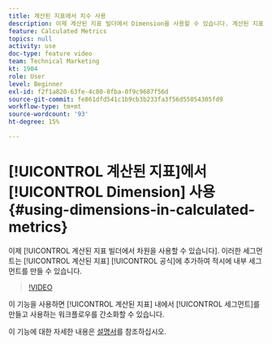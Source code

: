 ```yaml
---
title: 계산된 지표에서 치수 사용
description: 이제 계산된 지표 빌더에서 Dimension을 사용할 수 있습니다. 계산된 지표 공식에 추가하여 즉시 내부 세그먼트를 만들 수 있습니다.
feature: Calculated Metrics
topics: null
activity: use
doc-type: feature video
team: Technical Marketing
kt: 1904
role: User
level: Beginner
exl-id: f2f1a820-63fe-4c80-8fba-0f9c9687f56d
source-git-commit: fe861dfd541c1b9cb3b233fa3f56d55054305fd9
workflow-type: tm+mt
source-wordcount: '93'
ht-degree: 15%

---
```


# [!UICONTROL 계산된 지표]에서 [!UICONTROL Dimension] 사용 {#using-dimensions-in-calculated-metrics}

 이제  [!UICONTROL 계산된 지표 빌더에서 차원을 사용할 수 있습니다]. 이러한 세그먼트는 [!UICONTROL 계산된 지표] [!UICONTROL 공식]에 추가하여 적시에 내부 세그먼트를 만들 수 있습니다.

>[!VIDEO](https://video.tv.adobe.com/v/23723/?quality=12)

이 기능을 사용하면 [!UICONTROL 계산된 지표] 내에서 [!UICONTROL 세그먼트]를 만들고 사용하는 워크플로우를 간소화할 수 있습니다.

이 기능에 대한 자세한 내용은 [설명서](https://experienceleague.adobe.com/docs/analytics/components/calculated-metrics/calcmetric-workflow/cm-build-metrics.html?lang=en)를 참조하십시오.
